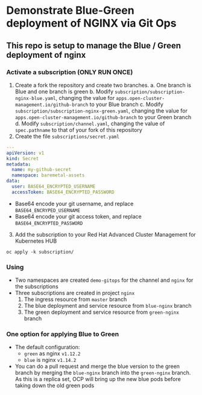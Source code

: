 # Demonstrate Blue-Green deployment of NGINX via Git Ops

## This repo is setup to manage the Blue / Green deployment of nginx
### Activate a subscription (ONLY RUN ONCE)
1. Create a fork the repository and create two branches.
  a. One branch is Blue and one branch is green
  b. Modify `subscription/subscription-nginx-blue.yaml`, changing the value for `apps.open-cluster-management.io/github-branch` to your Blue branch
  c. Modify `subscription/subscription-nginx-green.yaml`, changing the value for `apps.open-cluster-management.io/github-branch` to your Green branch
  d. Modify `subscription/channel.yaml`, changing the value of `spec.pathname` to that of your fork of this repository
2. Create the file `subscriptions/secret.yaml`
```yaml
---
apiVersion: v1
kind: Secret
metadata:
  name: my-github-secret
  namespace: baremetal-assets
data:
  user: BASE64_ENCRYPTED_USERNAME
  accessToken: BASE64_ENCRYPTED_PASSWORD
```
  - Base64 encode your git username, and replace `BASE64_ENCRYPED_USERNAME`
  - Base64 encode your git access token, and replace `BASE64_ENCRYPTED_PASSWORD`
3. Add the subscription to your Red Hat Advanced Cluster Management for Kubernetes HUB
```
oc apply -k subscription/
```
### Using
- Two namespaces are created `demo-gitops` for the channel and `nginx` for the subscriptions
- Three subscriptions are created in project `nginx`
  1. The ingress resource from `master` branch
  2. The blue deployment and service resource from `blue-nginx` branch
  3. The green deployment and service resource from `green-nginx` branch
### One option for applying Blue to Green
- The default configuration:
  - `green` as nginx `v1.12.2`
  - `blue` is nginx `v1.14.2`
- You can do a pull request and merge the blue version to the green branch by merging the `blue-nginx` branch into the `green-nginx` branch. As this is a replica set, OCP will bring up the new blue pods before taking down the old green pods


